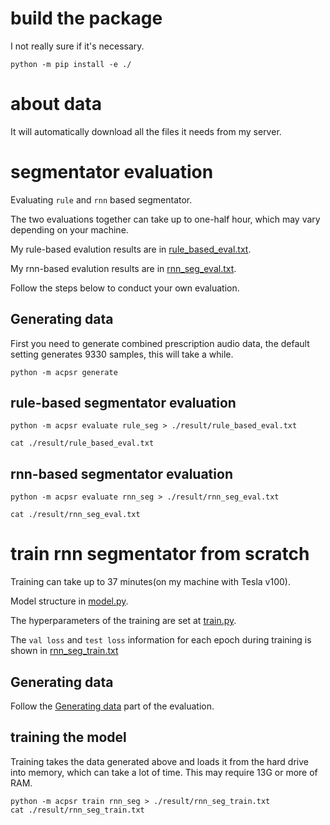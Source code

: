 # build the package

I not really sure if it's necessary.

```shell
python -m pip install -e ./
```

# about data

It will automatically download all the files it needs from my server.

# segmentator evaluation

Evaluating `rule` and `rnn` based segmentator.

The two evaluations together can take up to one-half hour, which may vary depending on your machine.

My rule-based evalution results are in [rule_based_eval.txt](./result/rule_based_eval.txt).

My rnn-based evalution results are in [rnn_seg_eval.txt](./result/rnn_seg_eval.txt).

Follow the steps below to conduct your own evaluation.

## Generating data

First you need to generate combined prescription audio data, the default setting generates 9330 samples, this will take a while.

```shell
python -m acpsr generate
```

## rule-based segmentator evaluation 

```shell
python -m acpsr evaluate rule_seg > ./result/rule_based_eval.txt

cat ./result/rule_based_eval.txt
```
## rnn-based segmentator evaluation 

```shell
python -m acpsr evaluate rnn_seg > ./result/rnn_seg_eval.txt

cat ./result/rnn_seg_eval.txt
```

# train rnn segmentator from scratch

Training can take up to 37 minutes(on my machine with Tesla v100).

Model structure in [model.py](./acpsr/train/model.py#L111-L117).

The hyperparameters of the training are set at [train.py](./acpsr/train/train.py#L8-L24).

The `val loss` and `test loss` information for each epoch during training is shown in [rnn_seg_train.txt](./result/rnn_seg_train.txt)

## Generating data

Follow the [Generating data](README.md#L25) part of the evaluation.

## training the model

Training takes the data generated above and loads it from the hard drive into memory, which can take a lot of time. This may require 13G or more of RAM.

```shell
python -m acpsr train rnn_seg > ./result/rnn_seg_train.txt
cat ./result/rnn_seg_train.txt 
```